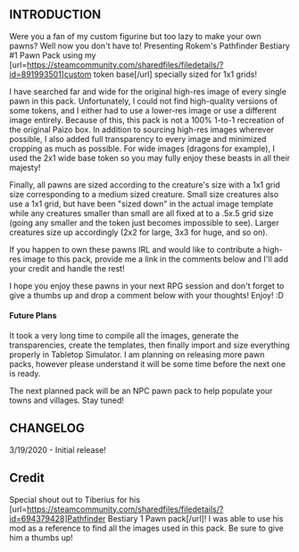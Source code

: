 ## INTRODUCTION

Were you a fan of my custom figurine but too lazy to make your own pawns? Well now you don't have to! Presenting Rokem's Pathfinder Bestiary #1 Pawn Pack using my [url=https://steamcommunity.com/sharedfiles/filedetails/?id=891993501]custom token base[/url] specially sized for 1x1 grids!

I have searched far and wide for the original high-res image of every single pawn in this pack. Unfortunately, I could not find high-quality versions of some tokens, and I either had to use a lower-res image or use a different image entirely. Because of this, this pack is not a 100% 1-to-1 recreation of the original Paizo box. In addition to sourcing high-res images wherever possible, I also added full transparency to every image and minimized cropping as much as possible. For wide images (dragons for example), I used the 2x1 wide base token so you may fully enjoy these beasts in all their majesty!

Finally, all pawns are sized according to the creature's size with a 1x1 grid size corresponding to a medium sized creature. Small size creatures also use a 1x1 grid, but have been "sized down" in the actual image template while any creatures smaller than small are all fixed at to a .5x.5 grid size (going any smaller and the token just becomes impossible to see). Larger creatures size up accordingly (2x2 for large, 3x3 for huge, and so on).

If you happen to own these pawns IRL and would like to contribute a high-res image to this pack, provide me a link in the comments below and I'll add your credit and handle the rest!

I hope you enjoy these pawns in your next RPG session and don't forget to give a thumbs up and drop a comment below with your thoughts! Enjoy! :D

#### Future Plans
It took a very long time to compile all the images, generate the transparencies, create the templates, then finally import and size everything properly in Tabletop Simulator. I am planning on releasing more pawn packs, however please understand it will be some time before the next one is ready.

The next planned pack will be an NPC pawn pack to help populate your towns and villages. Stay tuned!
  
## CHANGELOG
3/19/2020 - Initial release!  

## Credit
Special shout out to Tiberius for his [url=https://steamcommunity.com/sharedfiles/filedetails/?id=694379428]Pathfinder Bestiary 1 Pawn pack[/url]! I was able to use his mod as a reference to find all the images used in this pack. Be sure to give him a thumbs up! 
